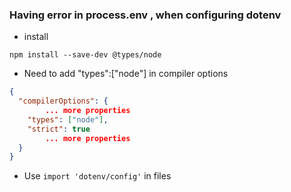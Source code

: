 ### Having error in process.env , when configuring dotenv

- install

```
npm install --save-dev @types/node
```

- Need to add "types":["node"] in compiler options

```json
{
  "compilerOptions": {
        ... more properties
    "types": ["node"],
    "strict": true
        ... more properties 
  }
}

```

- Use `import 'dotenv/config'` in files 

